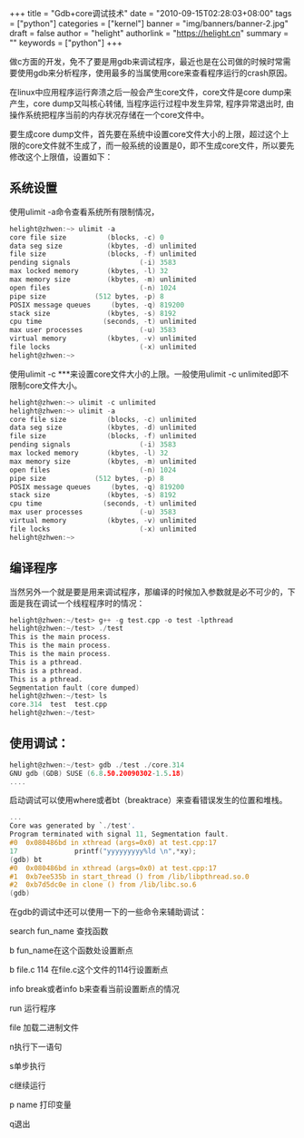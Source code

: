 +++
title = "Gdb+core调试技术"
date = "2010-09-15T02:28:03+08:00"
tags = ["python"]
categories = ["kernel"]
banner = "img/banners/banner-2.jpg"
draft = false
author = "helight"
authorlink = "https://helight.cn"
summary = ""
keywords = ["python"]
+++

做c方面的开发，免不了要是用gdb来调试程序，最近也是在公司做的时候时常需要使用gdb来分析程序，使用最多的当属使用core来查看程序运行的crash原因。

在linux中应用程序运行奔溃之后一般会产生core文件，core文件是core dump来产生，core dump又叫核心转储, 当程序运行过程中发生异常, 程序异常退出时, 由操作系统把程序当前的内存状况存储在一个core文件中。
<!--more-->
要生成core dump文件，首先要在系统中设置core文件大小的上限，超过这个上限的core文件就不生成了，而一般系统的设置是0，即不生成core文件，所以要先修改这个上限值，设置如下：

## 系统设置
使用ulimit -a命令查看系统所有限制情况，
```c
helight@zhwen:~> ulimit -a
core file size          (blocks, -c) 0
data seg size           (kbytes, -d) unlimited
file size               (blocks, -f) unlimited
pending signals                 (-i) 3583
max locked memory       (kbytes, -l) 32
max memory size         (kbytes, -m) unlimited
open files                      (-n) 1024
pipe size            (512 bytes, -p) 8
POSIX message queues     (bytes, -q) 819200
stack size              (kbytes, -s) 8192
cpu time               (seconds, -t) unlimited
max user processes              (-u) 3583
virtual memory          (kbytes, -v) unlimited
file locks                      (-x) unlimited
helight@zhwen:~>
```
使用ulimit -c ***来设置core文件大小的上限。一般使用ulimit -c unlimited即不限制core文件大小。
```c
helight@zhwen:~> ulimit -c unlimited
helight@zhwen:~> ulimit -a
core file size          (blocks, -c) unlimited
data seg size           (kbytes, -d) unlimited
file size               (blocks, -f) unlimited
pending signals                 (-i) 3583
max locked memory       (kbytes, -l) 32
max memory size         (kbytes, -m) unlimited
open files                      (-n) 1024
pipe size            (512 bytes, -p) 8
POSIX message queues     (bytes, -q) 819200
stack size              (kbytes, -s) 8192
cpu time               (seconds, -t) unlimited
max user processes              (-u) 3583
virtual memory          (kbytes, -v) unlimited
file locks                      (-x) unlimited
helight@zhwen:~>
```
## 编译程序
当然另外一个就是要是用来调试程序，那编译的时候加入参数就是必不可少的，下面是我在调试一个线程程序时的情况：
```c
helight@zhwen:~/test> g++ -g test.cpp -o test -lpthread
helight@zhwen:~/test> ./test
This is the main process.
This is the main process.
This is the main process.
This is a pthread.
This is a pthread.
This is a pthread.
Segmentation fault (core dumped)
helight@zhwen:~/test> ls
core.314  test  test.cpp
helight@zhwen:~/test>
```
## 使用调试：
```c
helight@zhwen:~/test> gdb ./test ./core.314
GNU gdb (GDB) SUSE (6.8.50.20090302-1.5.18)
....
```
启动调试可以使用where或者bt（breaktrace）来查看错误发生的位置和堆栈。
```c
...
Core was generated by `./test'.
Program terminated with signal 11, Segmentation fault.
#0  0x080486bd in xthread (args=0x0) at test.cpp:17
17              printf("yyyyyyyyy%ld \n",*xy);
(gdb) bt
#0  0x080486bd in xthread (args=0x0) at test.cpp:17
#1  0xb7ee535b in start_thread () from /lib/libpthread.so.0
#2  0xb7d5dc0e in clone () from /lib/libc.so.6
(gdb)
```
在gdb的调试中还可以使用一下的一些命令来辅助调试：

search  fun_name 查找函数

b fun_name在这个函数处设置断点

b file.c 114 在file.c这个文件的114行设置断点

info break或者info b来查看当前设置断点的情况

run 运行程序

file 加载二进制文件

n执行下一语句

s单步执行

c继续运行

p name 打印变量

q退出